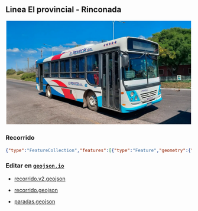 ## Linea El provincial - Rinconada

<p align="center"><img src="../img/landscape.webp" width="500px" /></p>

### Recorrido

```geojson
{"type":"FeatureCollection","features":[{"type":"Feature","geometry":{"type":"LineString","coordinates":[[-65.34417342895682,-26.949126414969367],[-65.34370491885375,-26.949395708864703],[-65.34066681336249,-26.94513867705741],[-65.34003788581323,-26.94383479299874],[-65.3374082842563,-26.932889155370454],[-65.336863,-26.932022],[-65.335206,-26.930819],[-65.334642,-26.930042],[-65.330636,-26.91395],[-65.330121,-26.913015],[-65.324894,-26.909295],[-65.3242,-26.908637],[-65.32222,-26.900854],[-65.321811,-26.900037],[-65.321157,-26.899282],[-65.320268,-26.89868],[-65.313185,-26.895057],[-65.312259,-26.89447],[-65.311637,-26.893712],[-65.309687,-26.885994],[-65.309607,-26.885116],[-65.31515972300815,-26.884110267083162],[-65.31202525547907,-26.871595598479942],[-65.311731,-26.870362],[-65.31636973199339,-26.869570826772964],[-65.31629463039322,-26.86913058319389],[-65.31640667798551,-26.868962063203167],[-65.3171073369952,-26.868587454243023],[-65.31417,-26.856976],[-65.312256,-26.846551],[-65.311735,-26.845794],[-65.311082,-26.845072],[-65.310242,-26.841241],[-65.30985264095514,-26.840444776812426],[-65.307473,-26.838496],[-65.30697,-26.836653],[-65.306501,-26.831759],[-65.3052,-26.823334],[-65.301761,-26.813442],[-65.30134788404962,-26.812017786932657],[-65.26485063296815,-26.81846139041139],[-65.25098356284505,-26.821175639485148],[-65.22194044384214,-26.827513894608174],[-65.22072758634471,-26.827814830073876],[-65.21772492275002,-26.828555444753444],[-65.21573589737245,-26.828999146102216],[-65.2154811216089,-26.828944318897914],[-65.21245411191336,-26.82954705639579],[-65.2121644928998,-26.828463573888282],[-65.21148289420356,-26.82551377219461],[-65.21145690648966,-26.82540742889204],[-65.21132378278251,-26.825241786692388],[-65.2106697980555,-26.822672560408765],[-65.21024978758078,-26.821261838176138],[-65.20900200844504,-26.82152531550419],[-65.20595100472845,-26.8221435513425],[-65.20296143114146,-26.82282441671142],[-65.20002001433846,-26.823419655623276],[-65.19703179011177,-26.823874427047745],[-65.1954471937924,-26.824193559900216],[-65.19532806025317,-26.824759063778085],[-65.19601537795086,-26.827466193456694],[-65.19665600661426,-26.830360615339785],[-65.197648,-26.834606],[-65.1981810948985,-26.83659036383435],[-65.19880084206785,-26.839293035465868],[-65.19885458617424,-26.839399492963942],[-65.20160895076923,-26.83878517085104],[-65.20417635970985,-26.838254951033377],[-65.20716132884759,-26.83763498926522],[-65.21077374251203,-26.836803809326046],[-65.2155518989339,-26.83577923548319],[-65.22004987813852,-26.834678722990088],[-65.21982697076874,-26.833649690165696],[-65.21932963452811,-26.831636174468503],[-65.21855645573204,-26.828201130320476],[-65.22011600904801,-26.82782802195234],[-65.22162403121466,-26.827472441348515],[-65.24121238784569,-26.823145072814096],[-65.25063223195477,-26.82080984875682],[-65.264760929742,-26.818338639664713],[-65.30131783629754,-26.811875982843656],[-65.305068,-26.822698],[-65.306609,-26.832004],[-65.307073,-26.836784],[-65.307292,-26.83769],[-65.307752,-26.838621],[-65.31012654553076,-26.840546877688702],[-65.311249,-26.845253],[-65.312083,-26.845936],[-65.314865,-26.859428],[-65.31731945916826,-26.86946425776841],[-65.31499913009003,-26.869867296092153],[-65.31509220549222,-26.87044848044049],[-65.311958432162,-26.87086551029526],[-65.31216620920918,-26.871608605422786],[-65.314858,-26.882756],[-65.314795,-26.883081],[-65.31384,-26.883242],[-65.313175,-26.883604],[-65.3132,-26.884431],[-65.310162,-26.88495],[-65.309595,-26.885221],[-65.311277,-26.892605],[-65.311612,-26.893605],[-65.312244,-26.894389],[-65.320406,-26.898611],[-65.321288,-26.899268],[-65.32196,-26.900077],[-65.3239,-26.907744],[-65.324305,-26.908641],[-65.330161,-26.912892],[-65.33062,-26.9137],[-65.331413,-26.916453],[-65.332017,-26.916595],[-65.333916,-26.916236],[-65.334893,-26.916183],[-65.33561527590578,-26.916773167808525],[-65.33596353132809,-26.918049772352358],[-65.33691692990158,-26.921669678144017],[-65.33868663887039,-26.928856237937183],[-65.33857807194501,-26.92934862864205],[-65.33890302147879,-26.930637295882427],[-65.33797875012942,-26.930911374227136],[-65.337864,-26.929966]]},"properties":{"name":"El Provincial - Rinconada"}}]}
```

### Editar en [`geojson.io`](https://geojson.io/#map=11/-26.8139/-65.2008)

- [recorrido.v2.geojson](https://geojson.io/#data=data:text/x-url,https%3A%2F%2Fraw.githubusercontent.com%2FFrancoJavierGadea%2FTucuman-colectivos%2Frefs%2Fheads%2Fmain%2Fpublic%2Fdata%2Finterurbano%2Fel-provincial%2Frinconada%2Frecorrido.v2.geojson)

- [recorrido.geojson](https://geojson.io/#data=data:text/x-url,https%3A%2F%2Fraw.githubusercontent.com%2FFrancoJavierGadea%2FTucuman-colectivos%2Frefs%2Fheads%2Fmain%2Fpublic%2Fdata%2Finterurbano%2Fel-provincial%2Frinconada%2Frecorrido.geojson)

- [paradas.geojson](https://geojson.io/#data=data:text/x-url,https%3A%2F%2Fraw.githubusercontent.com%2FFrancoJavierGadea%2FTucuman-colectivos%2Frefs%2Fheads%2Fmain%2Fpublic%2Fdata%2Finterurbano%2Fel-provincial%2Frinconada%2Fparadas.geojson)